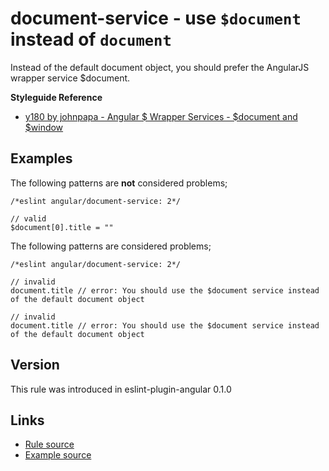 <!-- WARNING: Generated documentation. Edit docs and examples in the rule and examples file ('rules/document-service.js', 'examples/document-service.js'). -->

# document-service - use `$document` instead of `document`

Instead of the default document object, you should prefer the AngularJS wrapper service $document.

**Styleguide Reference**

* [y180 by johnpapa - Angular $ Wrapper Services - $document and $window](https://github.com/johnpapa/angular-styleguide#style-y180)

## Examples

The following patterns are **not** considered problems;

    /*eslint angular/document-service: 2*/

    // valid
    $document[0].title = ""

The following patterns are considered problems;

    /*eslint angular/document-service: 2*/

    // invalid
    document.title // error: You should use the $document service instead of the default document object

    // invalid
    document.title // error: You should use the $document service instead of the default document object

## Version

This rule was introduced in eslint-plugin-angular 0.1.0

## Links

* [Rule source](../rules/document-service.js)
* [Example source](../examples/document-service.js)

